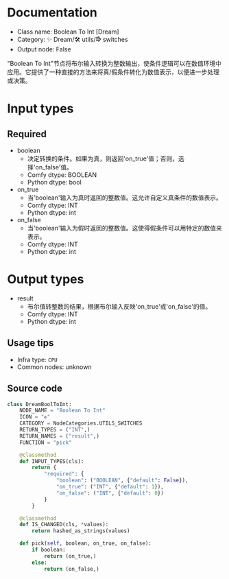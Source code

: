 
# Documentation
- Class name: Boolean To Int [Dream]
- Category: ✨ Dream/🛠 utils/⭆ switches
- Output node: False

"Boolean To Int"节点将布尔输入转换为整数输出，使条件逻辑可以在数值环境中应用。它提供了一种直接的方法来将真/假条件转化为数值表示，以便进一步处理或决策。

# Input types
## Required
- boolean
    - 决定转换的条件。如果为真，则返回'on_true'值；否则，选择'on_false'值。
    - Comfy dtype: BOOLEAN
    - Python dtype: bool
- on_true
    - 当'boolean'输入为真时返回的整数值。这允许自定义真条件的数值表示。
    - Comfy dtype: INT
    - Python dtype: int
- on_false
    - 当'boolean'输入为假时返回的整数值。这使得假条件可以用特定的数值来表示。
    - Comfy dtype: INT
    - Python dtype: int

# Output types
- result
    - 布尔值转整数的结果，根据布尔输入反映'on_true'或'on_false'的值。
    - Comfy dtype: INT
    - Python dtype: int


## Usage tips
- Infra type: `CPU`
- Common nodes: unknown


## Source code
```python
class DreamBoolToInt:
    NODE_NAME = "Boolean To Int"
    ICON = "⬖"
    CATEGORY = NodeCategories.UTILS_SWITCHES
    RETURN_TYPES = ("INT",)
    RETURN_NAMES = ("result",)
    FUNCTION = "pick"

    @classmethod
    def INPUT_TYPES(cls):
        return {
            "required": {
                "boolean": ("BOOLEAN", {"default": False}),
                "on_true": ("INT", {"default": 1}),
                "on_false": ("INT", {"default": 0})
            }
        }

    @classmethod
    def IS_CHANGED(cls, *values):
        return hashed_as_strings(values)

    def pick(self, boolean, on_true, on_false):
        if boolean:
            return (on_true,)
        else:
            return (on_false,)

```
